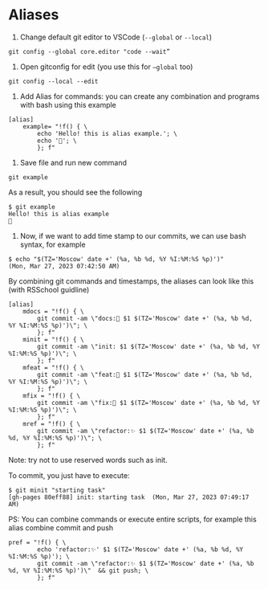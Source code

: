 # Aliases

1. Change default git editor to VSCode (```--global``` or ```--local```)

```
git config --global core.editor "code --wait”
```

1. Open gitconfig for edit (you use  this for ```—global``` too) 

```
git config --local --edit
```

1. Add Alias for commands: you can create any combination and programs with bash using this example 

```
[alias]
	example= "!f() { \
		echo 'Hello! this is alias example.'; \
		echo '🦥'; \
        }; f"
```

1. Save file and run new command

```
git example
```

As a result, you should see the following 

```
$ git example
Hello! this is alias example
🦥
```

1. Now, if we want to add time stamp to our commits, we can use bash syntax, for example

```
$ echo "$(TZ='Moscow' date +' (%a, %b %d, %Y %I:%M:%S %p)')"
(Mon, Mar 27, 2023 07:42:50 AM)
```

By combining git commands and timestamps, the aliases can look like this (with RSSchool guidline)

```
[alias]
	mdocs = "!f() { \
		git commit -am \"docs:📜 $1 $(TZ='Moscow' date +' (%a, %b %d, %Y %I:%M:%S %p)')\"; \
        }; f"
	minit = "!f() { \
		git commit -am \"init: $1 $(TZ='Moscow' date +' (%a, %b %d, %Y %I:%M:%S %p)')\"; \
        }; f"
	mfeat = "!f() { \
		git commit -am \"feat:🦄 $1 $(TZ='Moscow' date +' (%a, %b %d, %Y %I:%M:%S %p)')\"; \
        }; f"
	mfix = "!f() { \
		git commit -am \"fix:🐞 $1 $(TZ='Moscow' date +' (%a, %b %d, %Y %I:%M:%S %p)')\"; \
        }; f"
	mref = "!f() { \
		git commit -am \"refactor:✨ $1 $(TZ='Moscow' date +' (%a, %b %d, %Y %I:%M:%S %p)')\"; \
        }; f"
```

Note: try not to use reserved words such as init.

To commit, you just have to execute:

```
$ git minit "starting task"
[gh-pages 80eff88] init: starting task  (Mon, Mar 27, 2023 07:49:17 AM)
```

PS: You can combine commands or execute entire scripts, for example this alias combine commit and push

```
pref = "!f() { \
		echo 'refactor:✨' $1 $(TZ='Moscow' date +' (%a, %b %d, %Y %I:%M:%S %p)'); \
		git commit -am \"refactor:✨ $1 $(TZ='Moscow' date +' (%a, %b %d, %Y %I:%M:%S %p)')\"  && git push; \
        }; f"
```


